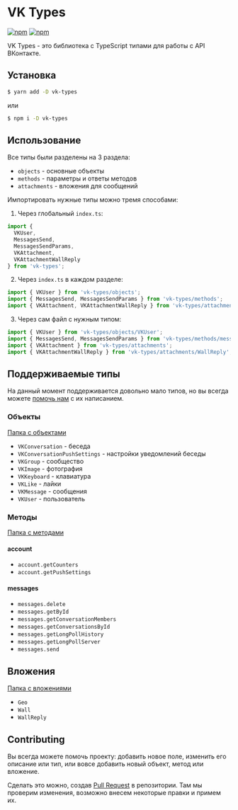 # VK Types

[![npm](https://img.shields.io/npm/v/vk-types)](https://www.npmjs.com/package/vk-types)
[![npm](https://img.shields.io/npm/l/vk-types)](https://github.com/danyadev/vk-types/blob/master/LICENSE)

VK Types - это библиотека с TypeScript типами для работы с API ВКонтакте.

## Установка

```bash
$ yarn add -D vk-types
```

или

```bash
$ npm i -D vk-types
```

## Использование

Все типы были разделены на 3 раздела:
* `objects` - основные объекты
* `methods` - параметры и ответы методов
* `attachments` - вложения для сообщений

Импортировать нужные типы можно тремя способами:

1. Через глобальный `index.ts`:

```ts
import {
  VKUser,
  MessagesSend,
  MessagesSendParams,
  VKAttachment,
  VKAttachmentWallReply
} from 'vk-types';
```

2. Через `index.ts` в каждом разделе:

```ts
import { VKUser } from 'vk-types/objects';
import { MessagesSend, MessagesSendParams } from 'vk-types/methods';
import { VKAttachment, VKAttachmentWallReply } from 'vk-types/attachments';
```

3. Через сам файл с нужным типом:

```ts
import { VKUser } from 'vk-types/objects/VKUser';
import { MessagesSend, MessagesSendParams } from 'vk-types/methods/messages';
import { VKAttachment } from 'vk-types/attachments';
import { VKAttachmentWallReply } from 'vk-types/attachments/WallReply';
```

## Поддерживаемые типы

На данный момент поддерживается довольно мало типов, но вы всегда можете [помочь нам](#contributing) с их написанием.

### Объекты

[Папка с объектами](https://github.com/danyadev/vk-types/tree/master/src/objects)

- `VKConversation` - беседа
- `VKConversationPushSettings` - настройки уведомлений беседы
- `VKGroup` - сообщество
- `VKImage` - фотография
- `VKKeyboard` - клавиатура
- `VKLike` - лайки
- `VKMessage` - сообщения
- `VKUser` - пользователь

### Методы

[Папка с методами](https://github.com/danyadev/vk-types/tree/master/src/methods)

#### account

- `account.getCounters`
- `account.getPushSettings`

#### messages

- `messages.delete`
- `messages.getById`
- `messages.getConversationMembers`
- `messages.getConversationsById`
- `messages.getLongPollHistory`
- `messages.getLongPollServer`
- `messages.send`

## Вложения

[Папка с вложениями](https://github.com/danyadev/vk-types/tree/master/src/attachments)

- `Geo`
- `Wall`
- `WallReply`

## Contributing

Вы всегда можете помочь проекту: добавить новое поле, изменить его описание или тип, или вовсе
добавить новый объект, метод или вложение.

Сделать это можно, создав [Pull Request](https://github.com/danyadev/vk-types/pulls) в репозитории.
Там мы проверим изменения, возможно внесем некоторые правки и примем их.
